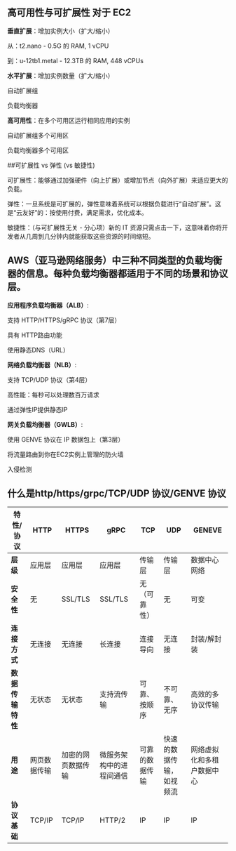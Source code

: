 ## 高可用性与可扩展性 对于 EC2

**垂直扩展**：增加实例大小（扩大/缩小）

从：t2.nano - 0.5G 的 RAM, 1 vCPU

到：u-12tb1.metal - 12.3TB 的 RAM, 448 vCPUs

**水平扩展**：增加实例数量（扩大/缩小）

自动扩展组

负载均衡器

**高可用性**：在多个可用区运行相同应用的实例

自动扩展组多个可用区

负载均衡器多个可用区

##可扩展性 vs 弹性 (vs 敏捷性)

可扩展性：能够通过加强硬件（向上扩展）或增加节点（向外扩展）来适应更大的负载。

弹性：一旦系统是可扩展的，弹性意味着系统可以根据负载进行“自动扩展”。这是“云友好”的：按使用付费，满足需求，优化成本。

敏捷性：（与可扩展性无关 - 分心项）新的 IT 资源只需点击一下，这意味着你将开发者从几周到几分钟内就能获取这些资源的时间缩短。

## AWS（亚马逊网络服务）中三种不同类型的负载均衡器的信息。每种负载均衡器都适用于不同的场景和协议层。

**应用程序负载均衡器（ALB）**:

支持 HTTP/HTTPS/gRPC 协议（第7层）

具有 HTTP路由功能

使用静态DNS（URL）

**网络负载均衡器（NLB）**:

支持 TCP/UDP 协议（第4层）

高性能：每秒可以处理数百万请求

通过弹性IP提供静态IP

**网关负载均衡器（GWLB）**:

使用 GENVE 协议在 IP 数据包上（第3层）

将流量路由到你在EC2实例上管理的防火墙

入侵检测

## 什么是http/https/grpc/TCP/UDP 协议/GENVE 协议

| 特性/协议 | HTTP | HTTPS | gRPC | TCP | UDP | GENEVE |
|-----------|------|-------|------|-----|-----|--------|
| **层级** | 应用层 | 应用层 | 应用层 | 传输层 | 传输层 | 数据中心网络 |
| **安全性** | 无 | SSL/TLS | SSL/TLS | 无（可靠性） | 无 | 可变 |
| **连接方式** | 无连接 | 无连接 | 长连接 | 连接导向 | 无连接 | 封装/解封装 |
| **数据传输特性** | 无状态 | 无状态 | 支持流传输 | 可靠、按顺序 | 不可靠、无序 | 高效的多协议传输 |
| **用途** | 网页数据传输 | 加密的网页数据传输 | 微服务架构中的进程间通信 | 可靠的数据传输 | 快速的数据传输，如视频流 | 网络虚拟化和多租户数据中心 |
| **协议基础** | TCP/IP | TCP/IP | HTTP/2 | IP | IP | IP |

